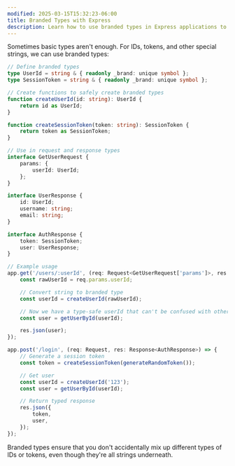 ```yaml
---
modified: 2025-03-15T15:32:23-06:00
title: Branded Types with Express
description: Learn how to use branded types in Express applications to enhance type safety for IDs, tokens, and other special string values.
---
```


Sometimes basic types aren't enough. For IDs, tokens, and other special strings, we can use branded types:

```typescript
// Define branded types
type UserId = string & { readonly _brand: unique symbol };
type SessionToken = string & { readonly _brand: unique symbol };

// Create functions to safely create branded types
function createUserId(id: string): UserId {
	return id as UserId;
}

function createSessionToken(token: string): SessionToken {
	return token as SessionToken;
}

// Use in request and response types
interface GetUserRequest {
	params: {
		userId: UserId;
	};
}

interface UserResponse {
	id: UserId;
	username: string;
	email: string;
}

interface AuthResponse {
	token: SessionToken;
	user: UserResponse;
}

// Example usage
app.get('/users/:userId', (req: Request<GetUserRequest['params']>, res: Response<UserResponse>) => {
	const rawUserId = req.params.userId;

	// Convert string to branded type
	const userId = createUserId(rawUserId);

	// Now we have a type-safe userId that can't be confused with other string IDs
	const user = getUserById(userId);

	res.json(user);
});

app.post('/login', (req: Request, res: Response<AuthResponse>) => {
	// Generate a session token
	const token = createSessionToken(generateRandomToken());

	// Get user
	const userId = createUserId('123');
	const user = getUserById(userId);

	// Return typed response
	res.json({
		token,
		user,
	});
});
```

Branded types ensure that you don't accidentally mix up different types of IDs or tokens, even though they're all strings underneath.
